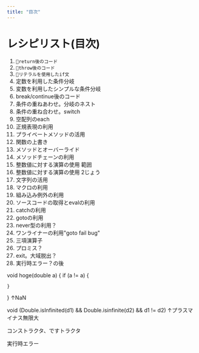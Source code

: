 ```yaml
---
title: "目次"
---
```




# レシピリスト(目次)

1. `🧪return後のコード`
1. `🧪throw後のコード`
1. `🧪リテラルを使用したif文`
1. 定数を利用した条件分岐
1. 変数を利用したシンプルな条件分岐
1. break/continue後のコード
1. 条件の重ねあわせ。分岐のネスト
1. 条件の重ね合わせ。switch
1. 空配列のeach
1. 正規表現の利用
1. プライベートメソッドの活用
1. 関数の上書き
1. メソッドとオーバーライド
1. メソッドチェーンの利用
1. 整数値に対する演算の使用 範囲
1. 整数値に対する演算の使用 2じょう
1. 文字列の活用
1. マクロの利用
1. 組み込み例外の利用
1. ソースコードの取得とevalの利用
1. catchの利用
1. gotoの利用
1. never型の利用？
1. ワンライナーの利用"goto fail bug"
1. 三項演算子
1. プロミス？
1. exit。大域脱出？
1. 実行時エラー？の後


void hoge(double a) {
    if (a != a) {

    }
}
↑NaN

void (Double.isInfinited(d1) && Double.isinfinite(d2) && d1 != d2)
↑プラスマイナス無限大

コンストラクタ、ですトラクタ

実行時エラー

